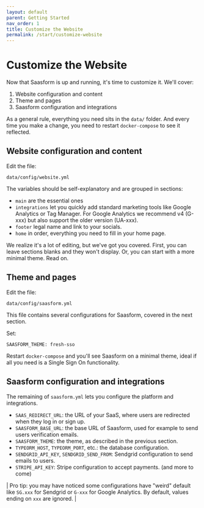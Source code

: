 ```yaml
---
layout: default
parent: Getting Started
nav_order: 1
title: Customize the Website
permalink: /start/customize-website
---
```


# Customize the Website

Now that Saasform is up and running, it's time to customize it. We'll cover:

1. Website configuration and content
2. Theme and pages
3. Saasform configuration and integrations

As a general rule, everything you need sits in the `data/` folder. And every time you make a change, you need to restart `docker-compose` to see it reflected.


## Website configuration and content

Edit the file:
```
data/config/website.yml
```

The variables should be self-explanatory and are grouped in sections:

- `main` are the essential ones
- `integrations` let you quickly add standard marketing tools like Google Analytics or Tag Manager. For Google Analytics we recommend v4 (G-xxx) but also support the older version (UA-xxx).
- `footer` legal name and link to your socials.
- `home` in order, everything you need to fill in your home page.

We realize it's a lot of editing, but we've got you covered. First, you can leave sections blanks and they won't display. Or, you can start with a more minimal theme. Read on.


## Theme and pages

Edit the file:
```
data/config/saasform.yml
```

This file contains several configurations for Saasform, covered in the next section.

Set:
```
SAASFORM_THEME: fresh-sso
```

Restart `docker-compose` and you'll see Saasform on a minimal theme, ideal if all you need is a Single Sign On functionality.


## Saasform configuration and integrations

The remaining of `saasform.yml` lets you configure the platform and integrations.

- `SAAS_REDIRECT_URL`: the URL of your SaaS, where users are redirected when they log in or sign up.
- `SAASFORM_BASE_URL`: the base URL of Saasform, used for example to send users verification emails.
- `SAASFORM_THEME`: the theme, as described in the previous section.
- `TYPEORM_HOST`, `TYPEORM_PORT`, etc.: the database configuration.
- `SENDGRID_API_KEY`, `SENDGRID_SEND_FROM`: Sendgrid configuration to send emails to users.
- `STRIPE_API_KEY`: Stripe configuration to accept payments.
(and more to come)

| Pro tip: you may have noticed some configurations have "weird" default like `SG.xxx` for Sendgrid or `G-xxx` for Google Analytics. By default, values ending on `xxx` are ignored. |
